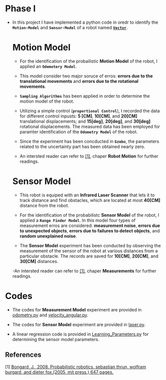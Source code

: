 # Phase I

* In this project I have implemented a python code in oredr to identify the **`Motion-Model`**  and **`Sensor-Model`** of a robot named [**`Vector`**](https://www.amazon.com/Vector-Robot-Anki-Hangs-Helps/dp/B07G3ZNK4Y). 


    # Motion Model

    - For the identification of the probailistic **Motion Model** of the robot, I applied an **`Odemotery Model`**.

    - This model consider two major soruce of erros: **errors due to the translational movements** and **errors due to the rotational movements**. 
    
    - **`Sampling Algorithms`** has been applied in order to determine the motion model of the robot.

    - Utilizing a simple control (**`proportional Control`**), I recorded the data for different control inpusts: **5 [CM]**, **10[CM]**, and **20[CM]**  translational displacements; and **15[deg]**, **20[deg]**, and **30[deg]** rotational displacements. The measured data has been employed for paramter identification of the **`Odometry Model`** of the robot.
    
    - Since the experiment has been concducted in **`Gzebo`**, the parameters related to the uncertainty part has been obtained nearly zero.

    - An intersted reader can refer to [[1]](#1), chaper **Robot Motion** for further readings.

    
    # Sensor Model
    - This robot is equiped with an **Infrared Laser Scanner** that lets it to track distance and find obstacles, which are located at most **40[CM]** distance from the robot.

    - For the identification of the  probabilistc **Sensor Model** of the robot, I applied a **`Range Finder Model`**. In this model four types of measurement erros are considered: **measurement noise**, **errors due to unexpected objects**, **errors due to failures to detect objects**, and **random unexplained noise**.

    - The **Sensor Model** experiment has been conducted by observing the measurement of the sensor of the robot at various distances from a particular obstacle. The records are saved for **10[CM]**, **20[CM]**, and **30[CM]** distances.

    -An intersted reader can refer to [[1]](#1), chaper **Measurements** for further readings.

# Codes
* The codes for **Measurement Model** experiment are provided in [odometry.py](https://github.com/ARokni/Advanced-Robotics/blob/main/Phase%201/Motion_Model/odometry.py) and [velocity_angular.py](https://github.com/ARokni/Advanced-Robotics/blob/main/Phase%201/Motion_Model/velocity_angular.py).

* The codes for **Sensor Model** experiment are provided in [laser.py](https://github.com/ARokni/Advanced-Robotics/blob/main/Phase%201/Sensor_Model/laser.py).

* A linear regression code is provided in [Learning_Parameters.py](https://github.com/ARokni/Advanced-Robotics/blob/main/Phase%201/Sensor_Model/learning_parameters.py)  for determining the sensor model parameters.




## References
<a id="1">[1]</a> 
[Bongard, J., 2008. Probabilistic robotics. sebastian thrun, wolfram burgard, and dieter fox.(2005, mit press.) 647 pages.](https://www.amazon.com/Probabilistic-Robotics-INTELLIGENT-ROBOTICS-AUTONOMOUS/dp/0262201623)






